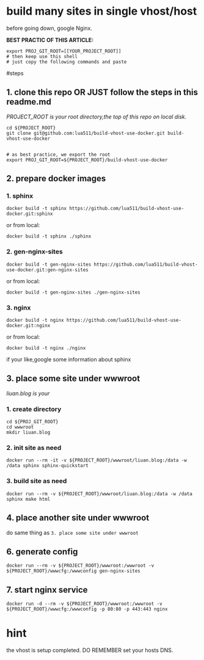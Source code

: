 # build many sites in single vhost/host

before going down, google Nginx.

**BEST PRACTIC OF THIS ARTICLE:**

```
export PROJ_GIT_ROOT=[[YOUR_PROJECT_ROOT]]
# then keep use this shell
# just copy the following commands and paste
```

#steps

## 1. clone this repo OR JUST follow the steps in this readme.md

*PROJECT_ROOT is your root directory,the top of this repo on local disk.*

```
cd ${PROJECT_ROOT}
git clone git@github.com:lua511/build-vhost-use-docker.git build-vhost-use-docker


# as best practice, we export the root
export PROJ_GIT_ROOT=${PROJECT_ROOT}/build-vhost-use-docker

```

## 2. prepare docker images

### 1. sphinx

```
docker build -t sphinx https://github.com/lua511/build-vhost-use-docker.git:sphinx
```

or from local:

```
docker build -t sphinx ./sphinx
```

### 2. gen-nginx-sites

```
docker build -t gen-nginx-sites https://github.com/lua511/build-vhost-use-docker.git:gen-nginx-sites
```

or from local:

```
docker build -t gen-nginx-sites ./gen-nginx-sites
```

### 3. nginx

```
docker build -t nginx https://github.com/lua511/build-vhost-use-docker.git:nginx
```

or from local:

```
docker build -t nginx ./nginx
```


if your like,google some information about sphinx

## 3. place some site under wwwroot

*liuan.blog is your*

### 1. create directory

```
cd ${PROJ_GIT_ROOT}
cd wwwroot
mkdir liuan.blog
```

### 2. init site as need

```
docker run --rm -it -v ${PROJECT_ROOT}/wwwroot/liuan.blog:/data -w /data sphinx sphinx-quickstart
```

### 3. build site as need

```
docker run --rm -v ${PROJECT_ROOT}/wwwroot/liuan.blog:/data -w /data sphinx make html
```

## 4. place another site under wwwroot

do same thing as `3. place some site under wwwroot`

## 6. generate config

```
docker run --rm -v ${PROJECT_ROOT}/wwwroot:/wwwroot -v ${PROJECT_ROOT}/wwwcfg:/wwwconfig gen-nginx-sites
```

## 7. start nginx service

```
docker run -d --rm -v ${PROJECT_ROOT}/wwwroot:/wwwroot -v ${PROJECT_ROOT}/wwwcfg:/wwwconfig -p 80:80 -p 443:443 nginx
```



# hint

the vhost is setup completed. DO REMEMBER set your hosts DNS.